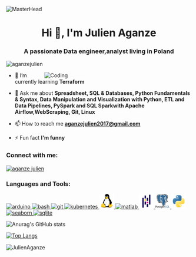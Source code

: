 ![MasterHead](https://image-assets.eu-2.volcanic.cloud/api/v1/assets/images/0081e4d7135fca3a140651e31d0e905c?fallback=true&format=&size=2000x500%23&version=latest&webp_fallback=png)

<h1 align="center">Hi 👋, I'm Julien Aganze</h1>
<h3 align="center">A passionate Data engineer,analyst living in Poland</h3>

<p align="left"> <img src="https://komarev.com/ghpvc/?username=aganzejulien&label=Profile%20views&color=0e75b6&style=flat" alt="aganzejulien" /> </p>
<img align="right" alt="Coding" width="400" src="https://cdn.dribbble.com/users/1162077/screenshots/3848914/programmer.gif">

- 🌱 I’m currently learning **Terraform**

- 💬 Ask me about **Spreadsheet, SQL & Databases, Python Fundamentals & Syntax, Data Manipulation and Visualization with Python, ETL and Data Pipelines, PySpark and SQL Sparkwith Apache Airflow,WebScraping, Git, Linux**

- 📫 How to reach me **aganzejulien2017@gmail.com**

- ⚡ Fun fact **I'm funny**

<h3 align="left">Connect with me:</h3>
<p align="left">
<a href="https://www.linkedin.com/in/aganze-julien-51866519b/" target="blank"><img align="center" src="https://raw.githubusercontent.com/rahuldkjain/github-profile-readme-generator/master/src/images/icons/Social/linked-in-alt.svg" alt="aganze julien" height="30" width="40" /></a>
</p>

<h3 align="left">Languages and Tools:</h3>
<p align="left"> <a href="https://www.arduino.cc/" target="_blank" rel="noreferrer"> <img src="https://cdn.worldvectorlogo.com/logos/arduino-1.svg" alt="arduino" width="40" height="40"/> </a> <a href="https://www.gnu.org/software/bash/" target="_blank" rel="noreferrer"> <img src="https://www.vectorlogo.zone/logos/gnu_bash/gnu_bash-icon.svg" alt="bash" width="40" height="40"/> </a> <a href="https://git-scm.com/" target="_blank" rel="noreferrer"> <img src="https://www.vectorlogo.zone/logos/git-scm/git-scm-icon.svg" alt="git" width="40" height="40"/> </a> <a href="https://kubernetes.io" target="_blank" rel="noreferrer"> <img src="https://www.vectorlogo.zone/logos/kubernetes/kubernetes-icon.svg" alt="kubernetes" width="40" height="40"/> </a> <a href="https://www.linux.org/" target="_blank" rel="noreferrer"> <img src="https://raw.githubusercontent.com/devicons/devicon/master/icons/linux/linux-original.svg" alt="linux" width="40" height="40"/> </a> <a href="https://www.mathworks.com/" target="_blank" rel="noreferrer"> <img src="https://upload.wikimedia.org/wikipedia/commons/2/21/Matlab_Logo.png" alt="matlab" width="40" height="40"/> </a> <a href="https://pandas.pydata.org/" target="_blank" rel="noreferrer"> <img src="https://raw.githubusercontent.com/devicons/devicon/2ae2a900d2f041da66e950e4d48052658d850630/icons/pandas/pandas-original.svg" alt="pandas" width="40" height="40"/> </a> <a href="https://www.postgresql.org" target="_blank" rel="noreferrer"> <img src="https://raw.githubusercontent.com/devicons/devicon/master/icons/postgresql/postgresql-original-wordmark.svg" alt="postgresql" width="40" height="40"/> </a> <a href="https://www.python.org" target="_blank" rel="noreferrer"> <img src="https://raw.githubusercontent.com/devicons/devicon/master/icons/python/python-original.svg" alt="python" width="40" height="40"/> </a> <a href="https://seaborn.pydata.org/" target="_blank" rel="noreferrer"> <img src="https://seaborn.pydata.org/_images/logo-mark-lightbg.svg" alt="seaborn" width="40" height="40"/> </a> <a href="https://www.sqlite.org/" target="_blank" rel="noreferrer"> <img src="https://www.vectorlogo.zone/logos/sqlite/sqlite-icon.svg" alt="sqlite" width="40" height="40"/> </a> </p>

<!-- <p><img align="left" src="https://github-readme-stats.vercel.app/api/top-langs?username=JulienAganze&show_icons=true&locale=en&layout=compact" alt="JulienAganze" /></p>  -->

![Anurag's GitHub stats](https://github-readme-stats-julienaganze.vercel.app/api?username=JulienAganze&show_icons=true&theme=default)

[![Top Langs](https://github-readme-stats-julienaganze.vercel.app/api/top-langs/?username=JulienAganze&layout=compact)](https://github.com/JulienAganze/github-readme-stats)
<!--<p>&nbsp;<img align="center" src="https://github-readme-stats.vercel.app/api?username=JulienAganze&show_icons=true&locale=en" alt="JulienAganze" /></p> --> 
 

<p><img align="center" src="https://github-readme-streak-stats.herokuapp.com/?user=JulienAganze&" alt="JulienAganze" /></p>
